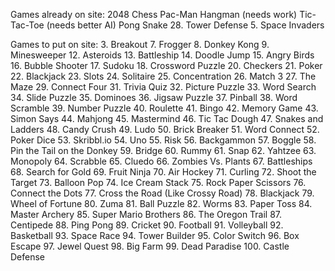 Games already on site:
2048
Chess
Pac-Man 
Hangman (needs work)
Tic-Tac-Toe (needs better AI)
Pong
Snake
28. Tower Defense
5. Space Invaders

Games to put on site:
3. Breakout
7. Frogger
8. Donkey Kong
9. Minesweeper
12. Asteroids
13. Battleship
14. Doodle Jump
15. Angry Birds
16. Bubble Shooter
17. Sudoku
18. Crossword Puzzle
20. Checkers
21. Poker
22. Blackjack
23. Slots
24. Solitaire
25. Concentration
26. Match 3
27. The Maze
29. Connect Four
31. Trivia Quiz
32. Picture Puzzle
33. Word Search
34. Slide Puzzle
35. Dominoes
36. Jigsaw Puzzle
37. Pinball
38. Word Scramble
39. Number Puzzle
40. Roulette
41. Bingo
42. Memory Game
43. Simon Says
44. Mahjong
45. Mastermind
46. Tic Tac Dough
47. Snakes and Ladders
48. Candy Crush
49. Ludo
50. Brick Breaker
51. Word Connect
52. Poker Dice
53. Skribbl.io
54. Uno
55. Risk
56. Backgammon
57. Boggle
58. Pin the Tail on the Donkey
59. Bridge
60. Rummy
61. Snap
62. Yahtzee
63. Monopoly
64. Scrabble
65. Cluedo
66. Zombies Vs. Plants
67. Battleships
68. Search for Gold
69. Fruit Ninja
70. Air Hockey
71. Curling
72. Shoot the Target
73. Balloon Pop
74. Ice Cream Stack
75. Rock Paper Scissors
76. Connect the Dots
77. Cross the Road (Like Crossy Road)
78. Blackjack
79. Wheel of Fortune
80. Zuma
81. Ball Puzzle
82. Worms
83. Paper Toss
84. Master Archery
85. Super Mario Brothers
86. The Oregon Trail
87. Centipede
88. Ping Pong
89. Cricket 
90. Football
91. Volleyball 
92. Basketball
93. Space Race
94. Tower Builder
95. Color Switch
96. Box Escape
97. Jewel Quest
98. Big Farm
99. Dead Paradise
100. Castle Defense

